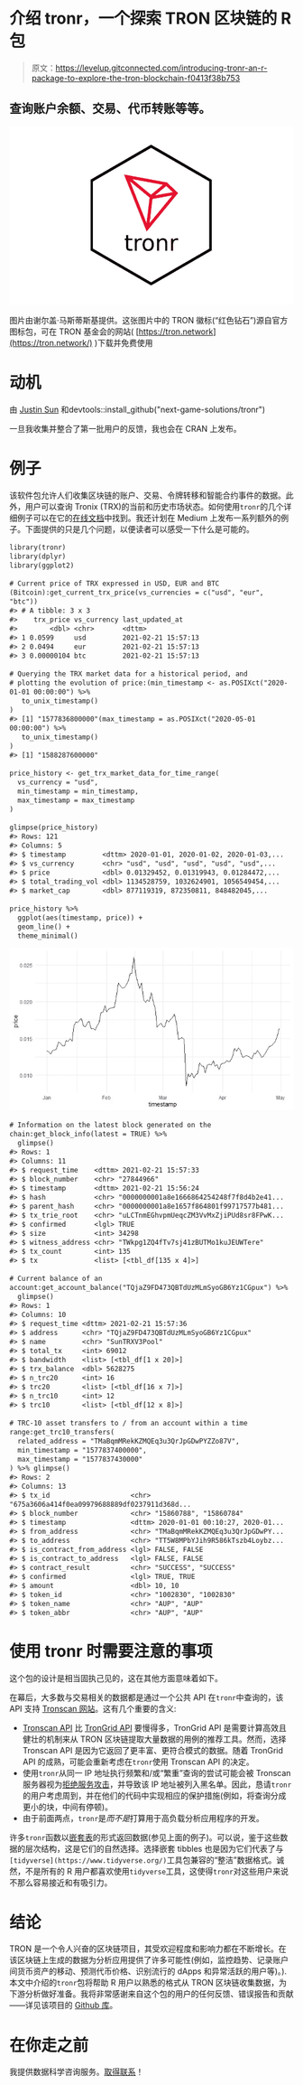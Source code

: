# 介绍 tronr，一个探索 TRON 区块链的 R 包

> 原文：<https://levelup.gitconnected.com/introducing-tronr-an-r-package-to-explore-the-tron-blockchain-f0413f38b753>

## 查询账户余额、交易、代币转账等等。

![](img/676b01221ceb52492ef2d4602f8a28f6.png)

图片由谢尔盖·马斯蒂斯基提供。这张图片中的 TRON 徽标(“红色钻石”)源自官方图标包，可在 TRON 基金会的网站( [https://tron.network](https://tron.network/) )下载并免费使用

# 动机

由 [Justin Sun](https://en.wikipedia.org/wiki/Justin_Sun) 和devtools::install_github("next-game-solutions/tronr")

一旦我收集并整合了第一批用户的反馈，我也会在 CRAN 上发布。

# 例子

该软件包允许人们收集区块链的账户、交易、令牌转移和智能合约事件的数据。此外，用户可以查询 Tronix (TRX)的当前和历史市场状态。如何使用`tronr`的几个详细例子可以在它的[在线文档](https://next-game-solutions.github.io/tronr/)中找到。我还计划在 Medium 上发布一系列额外的例子。下面提供的只是几个问题，以便读者可以感受一下什么是可能的。

```
library(tronr)
library(dplyr)
library(ggplot2)

# Current price of TRX expressed in USD, EUR and BTC (Bitcoin):get_current_trx_price(vs_currencies = c("usd", "eur", "btc"))
#> # A tibble: 3 x 3
#>    trx_price vs_currency last_updated_at    
#>        <dbl> <chr>       <dttm>             
#> 1 0.0599     usd         2021-02-21 15:57:13
#> 2 0.0494     eur         2021-02-21 15:57:13
#> 3 0.00000104 btc         2021-02-21 15:57:13

# Querying the TRX market data for a historical period, and 
# plotting the evolution of price:(min_timestamp <- as.POSIXct("2020-01-01 00:00:00") %>% 
   to_unix_timestamp()
)
#> [1] "1577836800000"(max_timestamp = as.POSIXct("2020-05-01 00:00:00") %>%
   to_unix_timestamp()
)
#> [1] "1588287600000"

price_history <- get_trx_market_data_for_time_range(
  vs_currency = "usd",
  min_timestamp = min_timestamp,
  max_timestamp = max_timestamp
)

glimpse(price_history)
#> Rows: 121
#> Columns: 5
#> $ timestamp         <dttm> 2020-01-01, 2020-01-02, 2020-01-03,...
#> $ vs_currency       <chr> "usd", "usd", "usd", "usd", "usd",...
#> $ price             <dbl> 0.01329452, 0.01319943, 0.01284472,...
#> $ total_trading_vol <dbl> 1134528759, 1032624901, 1056549454,...
#> $ market_cap        <dbl> 877119319, 872350811, 848482045,...

price_history %>% 
  ggplot(aes(timestamp, price)) +
  geom_line() +
  theme_minimal()
```

![](img/8aa10d0275ec1f08fa2d8d2ab9ffedc1.png)

```
# Information on the latest block generated on the chain:get_block_info(latest = TRUE) %>% 
  glimpse()
#> Rows: 1
#> Columns: 11
#> $ request_time    <dttm> 2021-02-21 15:57:33
#> $ block_number    <chr> "27844966"
#> $ timestamp       <dttm> 2021-02-21 15:56:24
#> $ hash            <chr> "0000000001a8e1666864254248f7f8d4b2e41...
#> $ parent_hash     <chr> "0000000001a8e1657f864801f99717577b481...
#> $ tx_trie_root    <chr> "uLCTnmEGhvpmUeqcZM3VvMxZjiPUd8sr8FPwK...
#> $ confirmed       <lgl> TRUE
#> $ size            <int> 34298
#> $ witness_address <chr> "TWkpg1ZQ4fTv7sj41zBUTMo1kuJEUWTere"
#> $ tx_count        <int> 135
#> $ tx              <list> [<tbl_df[135 x 4]>]

# Current balance of an account:get_account_balance("TQjaZ9FD473QBTdUzMLmSyoGB6Yz1CGpux") %>% 
  glimpse()
#> Rows: 1
#> Columns: 10
#> $ request_time <dttm> 2021-02-21 15:57:36
#> $ address      <chr> "TQjaZ9FD473QBTdUzMLmSyoGB6Yz1CGpux"
#> $ name         <chr> "SunTRXV3Pool"
#> $ total_tx     <int> 69012
#> $ bandwidth    <list> [<tbl_df[1 x 20]>]
#> $ trx_balance  <dbl> 5628275
#> $ n_trc20      <int> 16
#> $ trc20        <list> [<tbl_df[16 x 7]>]
#> $ n_trc10      <int> 12
#> $ trc10        <list> [<tbl_df[12 x 8]>]

# TRC-10 asset transfers to / from an account within a time range:get_trc10_transfers(
  related_address = "TMaBqmMRekKZMQEq3u3QrJpGDwPYZZo87V",
  min_timestamp = "1577837400000",
  max_timestamp = "1577837430000"
) %>% glimpse()
#> Rows: 2
#> Columns: 13
#> $ tx_id                    <chr> "675a3606a414f0ea09979688889df0237911d368d...
#> $ block_number             <chr> "15860788", "15860784"
#> $ timestamp                <dttm> 2020-01-01 00:10:27, 2020-01...
#> $ from_address             <chr> "TMaBqmMRekKZMQEq3u3QrJpGDwPY...
#> $ to_address               <chr> "TT5W8MPbYJih9R586kTszb4Loybz...
#> $ is_contract_from_address <lgl> FALSE, FALSE
#> $ is_contract_to_address   <lgl> FALSE, FALSE
#> $ contract_result          <chr> "SUCCESS", "SUCCESS"
#> $ confirmed                <lgl> TRUE, TRUE
#> $ amount                   <dbl> 10, 10
#> $ token_id                 <chr> "1002830", "1002830"
#> $ token_name               <chr> "AUP", "AUP"
#> $ token_abbr               <chr> "AUP", "AUP"
```

# 使用 tronr 时需要注意的事项

这个包的设计是相当固执己见的，这在其他方面意味着如下。

在幕后，大多数与交易相关的数据都是通过一个公共 API 在`tronr`中查询的，该 API 支持 [Tronscan 网站](https://tronscan.org/)。这有几个重要的含义:

*   [Tronscan API](https://github.com/tronscan/tronscan-frontend/blob/master/document/api.md) 比 [TronGrid API](https://www.trongrid.io/) 要慢得多，TronGrid API 是需要计算高效且健壮的机制来从 TRON 区块链提取大量数据的用例的推荐工具。然而，选择 Tronscan API 是因为它返回了更丰富、更符合模式的数据。随着 TronGrid API 的成熟，可能会重新考虑在`tronr`使用 Tronscan API 的决定。
*   使用`tronr`从同一 IP 地址执行频繁和/或“繁重”查询的尝试可能会被 Tronscan 服务器视为[拒绝服务攻击](https://www.cloudflare.com/en-gb/learning/ddos/glossary/denial-of-service/)，并导致该 IP 地址被列入黑名单。因此，恳请`tronr`的用户考虑周到，并在他们的代码中实现相应的保护措施(例如，将查询分成更小的块，中间有停顿)。
*   由于前面两点，`tronr`是*而不是*打算用于高负载分析应用程序的开发。

许多`tronr`函数以[嵌套表](https://tidyr.tidyverse.org/articles/nest.html)的形式返回数据(参见上面的例子)。可以说，鉴于这些数据的层次结构，这是它们的自然选择。选择嵌套 tibbles 也是因为它们代表了与`[tidyverse](https://www.tidyverse.org/)`工具包兼容的“整洁”数据格式。诚然，不是所有的 R 用户都喜欢使用`tidyverse`工具，这使得`tronr`对这些用户来说不那么容易接近和有吸引力。

# 结论

TRON 是一个令人兴奋的区块链项目，其受欢迎程度和影响力都在不断增长。在该区块链上生成的数据为分析应用提供了许多可能性(例如，监控趋势、记录账户间货币资产的移动、预测代币价格、识别流行的 dApps 和异常活跃的用户等)。).本文中介绍的`tronr`包将帮助 R 用户以熟悉的格式从 TRON 区块链收集数据，为下游分析做好准备。我将非常感谢来自这个包的用户的任何反馈、错误报告和贡献——详见该项目的 [Github 库](https://github.com/next-game-solutions/tronr)。

# 在你走之前

我提供数据科学咨询服务。[取得联系](mailto:sergey@nextgamesolutions.com)！